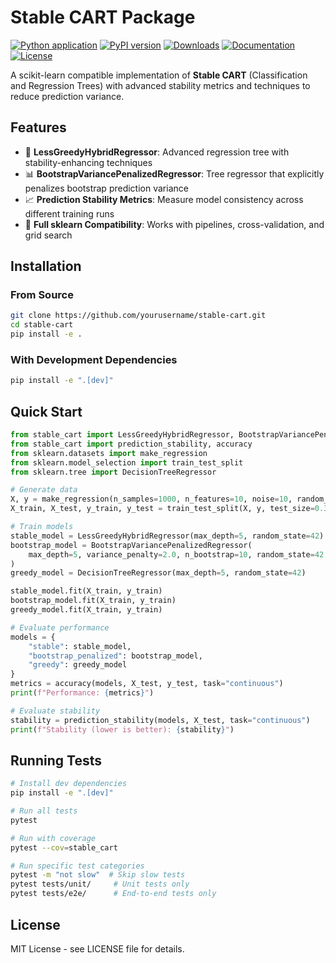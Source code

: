 # Stable CART Package

[![Python application](https://github.com/finite-sample/stable-cart/actions/workflows/ci.yml/badge.svg)](https://github.com/finite-sample/stable-cart/actions/workflows/ci.yml)
[![PyPI version](https://img.shields.io/pypi/v/stable-cart.svg)](https://pypi.org/project/stable-cart/)
[![Downloads](https://pepy.tech/badge/stable-cart)](https://pepy.tech/project/stable-cart)
[![Documentation](https://github.com/finite-sample/stable-cart/actions/workflows/docs.yml/badge.svg)](https://finite-sample.github.io/stable-cart/)
[![License](https://img.shields.io/github/license/finite-sample/stable-cart)](https://github.com/finite-sample/stable-cart/blob/main/LICENSE)

A scikit-learn compatible implementation of **Stable CART** (Classification and Regression Trees) with advanced stability metrics and techniques to reduce prediction variance.

## Features

- 🌳 **LessGreedyHybridRegressor**: Advanced regression tree with stability-enhancing techniques
- 📊 **BootstrapVariancePenalizedRegressor**: Tree regressor that explicitly penalizes bootstrap prediction variance
- 📈 **Prediction Stability Metrics**: Measure model consistency across different training runs
- 🔧 **Full sklearn Compatibility**: Works with pipelines, cross-validation, and grid search

## Installation

### From Source

```bash
git clone https://github.com/yourusername/stable-cart.git
cd stable-cart
pip install -e .
```

### With Development Dependencies

```bash
pip install -e ".[dev]"
```

## Quick Start

```python
from stable_cart import LessGreedyHybridRegressor, BootstrapVariancePenalizedRegressor
from stable_cart import prediction_stability, accuracy
from sklearn.datasets import make_regression
from sklearn.model_selection import train_test_split
from sklearn.tree import DecisionTreeRegressor

# Generate data
X, y = make_regression(n_samples=1000, n_features=10, noise=10, random_state=42)
X_train, X_test, y_train, y_test = train_test_split(X, y, test_size=0.3, random_state=42)

# Train models
stable_model = LessGreedyHybridRegressor(max_depth=5, random_state=42)
bootstrap_model = BootstrapVariancePenalizedRegressor(
    max_depth=5, variance_penalty=2.0, n_bootstrap=10, random_state=42
)
greedy_model = DecisionTreeRegressor(max_depth=5, random_state=42)

stable_model.fit(X_train, y_train)
bootstrap_model.fit(X_train, y_train)
greedy_model.fit(X_train, y_train)

# Evaluate performance
models = {
    "stable": stable_model,
    "bootstrap_penalized": bootstrap_model,
    "greedy": greedy_model
}
metrics = accuracy(models, X_test, y_test, task="continuous")
print(f"Performance: {metrics}")

# Evaluate stability
stability = prediction_stability(models, X_test, task="continuous")
print(f"Stability (lower is better): {stability}")
```

## Running Tests

```bash
# Install dev dependencies
pip install -e ".[dev]"

# Run all tests
pytest

# Run with coverage
pytest --cov=stable_cart

# Run specific test categories
pytest -m "not slow"  # Skip slow tests
pytest tests/unit/     # Unit tests only
pytest tests/e2e/      # End-to-end tests only
```

## License

MIT License - see LICENSE file for details.
